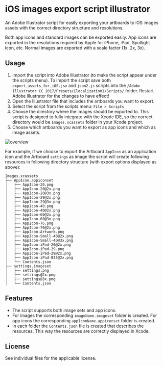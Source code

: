 # iOS images export script illustrator

An Adobe Illustrator script for easily exporting your artboards to iOS images assets with the correct directory structure and resolutions.

Both app icons and standard images can be exported easily.
App icons are exported in the resolutions required by Apple for iPhone, iPad, Spotlight icon, etc.
Normal images are exported with a scale factor (1x, 2x, 3x).


## Usage

1. Import the script into Adobe Illustrator (to make the script appear under the scripts menu).
   To import the script save both `export_assets_for_iOS.jsx` and `json2.js` scripts into the `/Adobe Illustrator CC 2017/Presets/{localization}/Scripts/` folder.
   Restart Adobe Illustrator for the changes to have effect!
2. Open the Illustrator file that includes the artboards you want to export.
3. Select the script from the scripts menu: `File > Scripts`
4. Choose the directory where the images should be exported to.
   This script is designed to fully integrate with the Xcode IDE, so the correct directory would be `Images.xcassets` folder in your Xcode project.
5. Choose which artboards you want to export as app icons and which as image assets.

![overview](https://cloud.githubusercontent.com/assets/5703745/7371387/d7792af4-edc0-11e4-8fec-1f2277314460.png)

For example, if we choose to export the Artboard `AppIcon` as an application icon and the Artboard `settings` as image the script will create following resources in following directory structure (with export options displayed as above):

```
Images.xcassets
├── AppIcon.appiconset
│   ├── AppIcon-20.png
│   ├── AppIcon-20@2x.png
│   ├── AppIcon-20@3x.png
│   ├── AppIcon-29@2x.png
│   ├── AppIcon-29@3x.png
│   ├── AppIcon-40.png
│   ├── AppIcon-40@2x.png
│   ├── AppIcon-60@2x.png
│   ├── AppIcon-60@3x.png
│   ├── AppIcon-76.png
│   ├── AppIcon-76@2x.png
│   ├── AppIcon-Artwork.png
│   ├── AppIcon-Small-40@2x.png
│   ├── AppIcon-Small-40@3x.png
│   ├── AppIcon-iPad-20@2x.png
│   ├── AppIcon-iPad-29.png
│   ├── AppIcon-iPad-29@2x.png
│   ├── AppIcon-iPad-835@2x.png
│   └── Contents.json
├── settings.imageset
│   ├── settings.png
│   ├── settings@2x.png
│   ├── settings@3x.png
│   └── Contents.json
```


## Features

* The script supports both image sets and app icons.
* For images the corresponding `imageName.imageset` folder is created.
  For app icons the corresponding `appIconName.appiconset` folder is created.
* In each folder the `Contents.json` file is created that describes the resources.
  This way the resources are correctly displayed in Xcode.


## License

See individual files for the applicable license.
